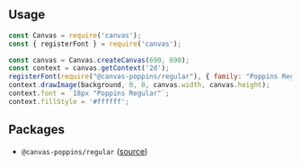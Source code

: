 ## Usage

```js
const Canvas = require('canvas');
const { registerFont } = require('canvas');

const canvas = Canvas.createCanvas(690, 690);
const context = canvas.getContext('2d');
registerFont(require("@canvas-poppins/regular"), { family: "Poppins Regular" });
context.drawImage(background, 0, 0, canvas.width, canvas.height);
context.font = `18px "Poppins Regular"`;
context.fillStyle = '#ffffff';
```

## Packages

- `@canvas-poppins/regular` ([source](https://www.npmjs.com/package/@canvas-poppins/regular))
